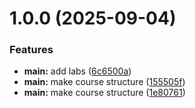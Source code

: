 # 1.0.0 (2025-09-04)


### Features

* **main:** add labs ([6c6500a](github.com/khaled-sammoura/os-intro/commits/6c6500abf2d8312baef5ef992bce04b0e69ef3a9))
* **main:** make course structure ([155505f](github.com/khaled-sammoura/os-intro/commits/155505feaf33352aded41e048a6b9c23a5c33a7e))
* **main:** make course structure ([1e80761](github.com/khaled-sammoura/os-intro/commits/1e807610b8d897aaaaba7606bea9f58451c31d68))



